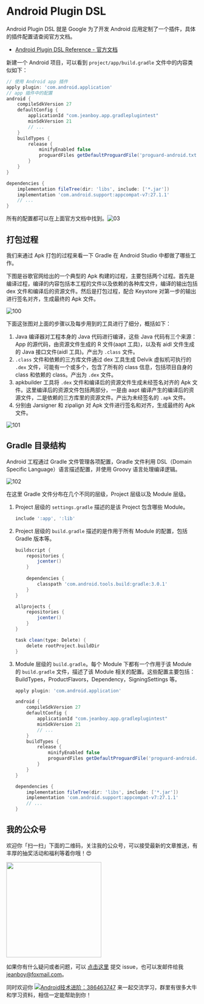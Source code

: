 # Android Plugin DSL

Android Plugin DSL 就是 Google 为了开发 Android 应用定制了一个插件，具体的插件配置请查阅官方文档。

- [Android Plugin DSL Reference - 官方文档](http://google.github.io/android-gradle-dsl/current)

新建一个 Android 项目，可以看到 `project/app/build.gradle` 文件中的内容类似如下：

```groovy
// 使用 Android app 插件
apply plugin: 'com.android.application'
// app 插件中的配置
android {
    compileSdkVersion 27
    defaultConfig {
        applicationId "com.jeanboy.app.gradleplugintest"
        minSdkVersion 21
        // ...
    }
    buildTypes {
        release {
            minifyEnabled false
            proguardFiles getDefaultProguardFile('proguard-android.txt'), 'proguard-rules.pro'
        }
    }
}

dependencies {
    implementation fileTree(dir: 'libs', include: ['*.jar'])
    implementation 'com.android.support:appcompat-v7:27.1.1'
    // ...
}
```

所有的配置都可以在上面官方文档中找到。![03](https://raw.githubusercontent.com/jeanboydev/Android-ReadTheFuckingSourceCode/master/resources/images/gradle/03.png)

## 打包过程

我们来通过 Apk 打包的过程来看一下 Gradle 在 Android Studio 中都做了哪些工作。

下图是谷歌官网给出的一个典型的 Apk 构建的过程，主要包括两个过程。首先是编译过程，编译的内容包括本工程的文件以及依赖的各种库文件，编译的输出包括 dex 文件和编译后的资源文件。然后是打包过程，配合 Keystore 对第一步的输出进行签名对齐，生成最终的 Apk 文件。

![100](https://raw.githubusercontent.com/jeanboydev/Android-ReadTheFuckingSourceCode/master/resources/images/gradle/100.png)

下面这张图对上面的步骤以及每步用到的工具进行了细分，概括如下：

1. Java 编译器对工程本身的 Java 代码进行编译，这些 Java 代码有三个来源：App 的源代码，由资源文件生成的 R 文件(aapt 工具)，以及有 aidl 文件生成的 Java 接口文件(aidl 工具)。产出为 `.class` 文件。
2. `.class` 文件和依赖的三方库文件通过 dex 工具生成 Delvik 虚拟机可执行的 `.dex` 文件，可能有一个或多个，包含了所有的 class 信息，包括项目自身的 class 和依赖的 class。产出为 `.dex` 文件。
3. apkbuilder 工具将 `.dex` 文件和编译后的资源文件生成未经签名对齐的 Apk 文件。这里编译后的资源文件包括两部分，一是由 aapt 编译产生的编译后的资源文件，二是依赖的三方库里的资源文件。产出为未经签名的 `.apk` 文件。
4. 分别由 Jarsigner 和 zipalign 对 Apk 文件进行签名和对齐，生成最终的 Apk 文件。

![101](https://raw.githubusercontent.com/jeanboydev/Android-ReadTheFuckingSourceCode/master/resources/images/gradle/101.png)

## Gradle 目录结构

Android 工程通过 Gradle 文件管理各项配置，Gradle 文件利用 DSL（Domain Specific Language）语言描述配置，并使用 Groovy 语言处理编译逻辑。

![102](https://raw.githubusercontent.com/jeanboydev/Android-ReadTheFuckingSourceCode/master/resources/images/gradle/102.png)

在这里 Gradle 文件分布在几个不同的层级，Project 层级以及 Module 层级。

1. Project 层级的 `settings.gradle` 描述的是该 Project 包含哪些 Module。

   ```groovy
   include ':app', ':lib'
   ```

2. Project 层级的 `build.gradle` 描述的是作用于所有 Module 的配置，包括 Gradle 版本等。

   ```groovy
   buildscript {
       repositories {
           jcenter()
       }
       
       dependencies {
           classpath 'com.android.tools.build:gradle:3.0.1'
       }
   }
   
   allprojects {
       repositories {
           jcenter()
       }
   }
   
   task clean(type: Delete) {
       delete rootProject.buildDir
   }
   ```

3. Module 层级的 `build.gradle`。每个 Module 下都有一个作用于该 Module 的 `build.gradle` 文件，描述了该 Module 相关的配置。这些配置主要包括：BuildTypes，ProductFlavors，Dependency，SigningSettings 等。

   ```groovy
   apply plugin: 'com.android.application'
   
   android {
       compileSdkVersion 27
       defaultConfig {
           applicationId "com.jeanboy.app.gradleplugintest"
           minSdkVersion 21
           // ...
       }
       buildTypes {
           release {
               minifyEnabled false
               proguardFiles getDefaultProguardFile('proguard-android.txt'), 'proguard-rules.pro'
           }
       }
   }
   
   dependencies {
       implementation fileTree(dir: 'libs', include: ['*.jar'])
       implementation 'com.android.support:appcompat-v7:27.1.1'
       // ...
   }
   ```
   
## 我的公众号

欢迎你「扫一扫」下面的二维码，关注我的公众号，可以接受最新的文章推送，有丰厚的抽奖活动和福利等着你哦！😍

<img src="https://raw.githubusercontent.com/jeanboydev/Android-ReadTheFuckingSourceCode/master/resources/images/about_me/qrcode_android_besos_black_512.png" width=250 height=250 />

如果你有什么疑问或者问题，可以 [点击这里](https://github.com/jeanboydev/Android-ReadTheFuckingSourceCode/issues) 提交 issue，也可以发邮件给我 [jeanboy@foxmail.com](mailto:jeanboy@foxmail.com)。

同时欢迎你 [![Android技术进阶：386463747](https://camo.githubusercontent.com/615c9901677f501582b6057efc9396b3ed27dc29/687474703a2f2f7075622e69647171696d672e636f6d2f7770612f696d616765732f67726f75702e706e67)](http://shang.qq.com/wpa/qunwpa?idkey=0b505511df9ead28ec678df4eeb7a1a8f994ea8b75f2c10412b57e667d81b50d) 来一起交流学习，群里有很多大牛和学习资料，相信一定能帮助到你！




 

 

 

 

 